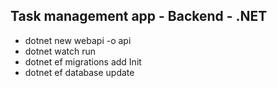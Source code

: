## Task management app - Backend - .NET

- dotnet new webapi -o api
- dotnet watch run
- dotnet ef migrations add Init
- dotnet ef database update
